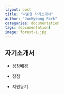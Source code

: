 ```yaml
---
layout: post
title: "박준형 자기소개서"
author: "JunHyeong Park"
categories: documentation
tags: [documentation]
image: forest-1.jpg
---
```


## 자기소개서

* 성장배경

* 장점

* 지원동기



